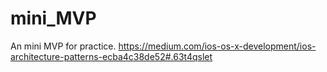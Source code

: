 # mini_MVP
An mini MVP for practice.
https://medium.com/ios-os-x-development/ios-architecture-patterns-ecba4c38de52#.63t4qslet

